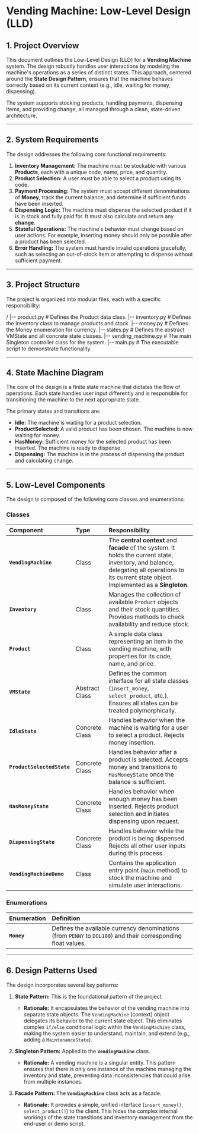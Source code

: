 # Vending Machine: Low-Level Design (LLD)

## 1. Project Overview

This document outlines the Low-Level Design (LLD) for a **Vending Machine** system. The design robustly handles user interactions by modeling the machine's operations as a series of distinct states. This approach, centered around the **State Design Pattern**, ensures that the machine behaves correctly based on its current context (e.g., idle, waiting for money, dispensing).

The system supports stocking products, handling payments, dispensing items, and providing change, all managed through a clean, state-driven architecture.

---

## 2. System Requirements

The design addresses the following core functional requirements:

1.  **Inventory Management:** The machine must be stockable with various **Products**, each with a unique code, name, price, and quantity.
2.  **Product Selection:** A user must be able to select a product using its code.
3.  **Payment Processing:** The system must accept different denominations of **Money**, track the current balance, and determine if sufficient funds have been inserted.
4.  **Dispensing Logic:** The machine must dispense the selected product if it is in stock and fully paid for. It must also calculate and return any **change**.
5.  **Stateful Operations:** The machine's behavior must change based on user actions. For example, inserting money should only be possible after a product has been selected.
6.  **Error Handling:** The system must handle invalid operations gracefully, such as selecting an out-of-stock item or attempting to dispense without sufficient payment.

---

## 3. Project Structure

The project is organized into modular files, each with a specific responsibility:

/
|-- product.py # Defines the Product data class.
|-- inventory.py # Defines the Inventory class to manage products and stock.
|-- money.py # Defines the Money enumeration for currency.
|-- states.py # Defines the abstract VMState and all concrete state classes.
|-- vending_machine.py # The main Singleton controller class for the system.
|-- main.py # The executable script to demonstrate functionality.

---

## 4. State Machine Diagram

The core of the design is a finite state machine that dictates the flow of operations. Each state handles user input differently and is responsible for transitioning the machine to the next appropriate state.

The primary states and transitions are:

- **Idle:** The machine is waiting for a product selection.
- **ProductSelected:** A valid product has been chosen. The machine is now waiting for money.
- **HasMoney:** Sufficient money for the selected product has been inserted. The machine is ready to dispense.
- **Dispensing:** The machine is in the process of dispensing the product and calculating change.

---

## 5. Low-Level Components

The design is composed of the following core classes and enumerations:

### Classes

| Component                  | Type           | Responsibility                                                                                                                                                                                   |
| :------------------------- | :------------- | :----------------------------------------------------------------------------------------------------------------------------------------------------------------------------------------------- |
| **`VendingMachine`**       | Class          | The **central context** and **facade** of the system. It holds the current state, inventory, and balance, delegating all operations to its current state object. Implemented as a **Singleton**. |
| **`Inventory`**            | Class          | Manages the collection of available `Product` objects and their stock quantities. Provides methods to check availability and reduce stock.                                                       |
| **`Product`**              | Class          | A simple data class representing an item in the vending machine, with properties for its code, name, and price.                                                                                  |
| **`VMState`**              | Abstract Class | Defines the common interface for all state classes (`insert_money`, `select_product`, etc.). Ensures all states can be treated polymorphically.                                                  |
| **`IdleState`**            | Concrete Class | Handles behavior when the machine is waiting for a user to select a product. Rejects money insertion.                                                                                            |
| **`ProductSelectedState`** | Concrete Class | Handles behavior after a product is selected. Accepts money and transitions to `HasMoneyState` once the balance is sufficient.                                                                   |
| **`HasMoneyState`**        | Concrete Class | Handles behavior when enough money has been inserted. Rejects product selection and initiates dispensing upon request.                                                                           |
| **`DispensingState`**      | Concrete Class | Handles behavior while the product is being dispensed. Rejects all other user inputs during this process.                                                                                        |
| **`VendingMachineDemo`**   | Class          | Contains the application entry point (`main` method) to stock the machine and simulate user interactions.                                                                                        |

### Enumerations

| Enumeration | Definition                                                                                                    |
| :---------- | :------------------------------------------------------------------------------------------------------------ |
| **`Money`** | Defines the available currency denominations (from `PENNY` to `DOL100`) and their corresponding float values. |

---

## 6. Design Patterns Used

The design incorporates several key patterns:

1.  **State Pattern:** This is the foundational pattern of the project.

    - **Rationale:** It encapsulates the behavior of the vending machine into separate state objects. The `VendingMachine` (context) object delegates its behavior to the current state object. This eliminates complex `if/else` conditional logic within the `VendingMachine` class, making the system easier to understand, maintain, and extend (e.g., adding a `MaintenanceState`).

2.  **Singleton Pattern:** Applied to the **`VendingMachine`** class.

    - **Rationale:** A vending machine is a singular entity. This pattern ensures that there is only one instance of the machine managing the inventory and state, preventing data inconsistencies that could arise from multiple instances.

3.  **Facade Pattern:** The **`VendingMachine`** class acts as a facade.
    - **Rationale:** It provides a simple, unified interface (`insert_money()`, `select_product()`) to the client. This hides the complex internal workings of the state transitions and inventory management from the end-user or demo script.
